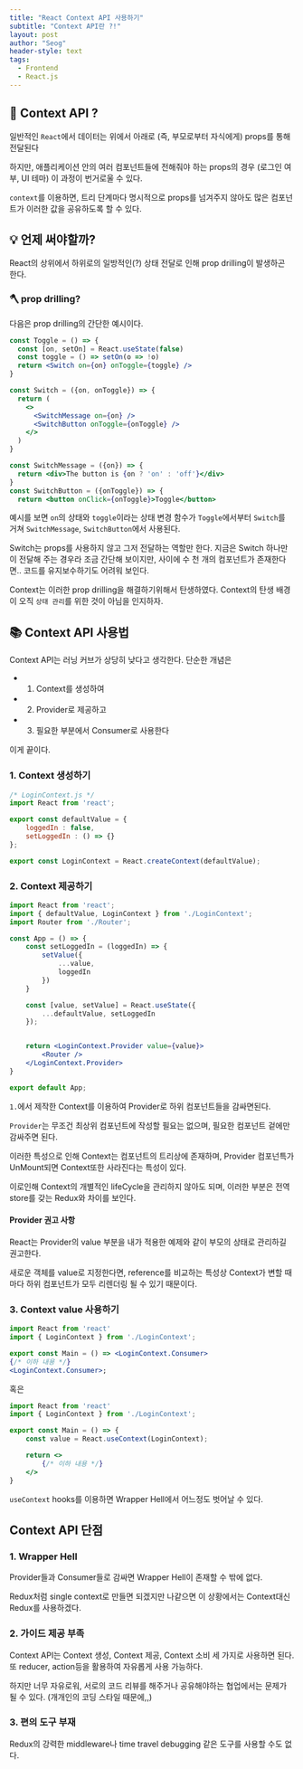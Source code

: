 ```yaml
---
title: "React Context API 사용하기"
subtitle: "Context API란 ?!"
layout: post
author: "Seog"
header-style: text
tags: 
  - Frontend
  - React.js
---
```


## 👀 Context API ?

일반적인 `React`에서 데이터는 위에서 아래로 (즉, 부모로부터 자식에게) props를 통해 전달된다

하지만, 애플리케이션 안의 여러 컴포넌트들에 전해줘야 하는 props의 경우 (로그인 여부, UI 테마) 이 과정이 번거로울 수 있다. 

`context`를 이용하면, 트리 단계마다 명시적으로 props를 넘겨주지 않아도 많은 컴포넌트가 이러한 값을 공유하도록 할 수 있다.

## 💡 언제 써야할까?

React의 상위에서 하위로의 일방적인(?) 상태 전달로 인해 prop drilling이 발생하곤 한다.

### 🪓 prop drilling?

다음은 prop drilling의 간단한 예시이다.

```jsx
const Toggle = () => {
  const [on, setOn] = React.useState(false)
  const toggle = () => setOn(o => !o)
  return <Switch on={on} onToggle={toggle} />
}

const Switch = ({on, onToggle}) => {
  return (
    <>
      <SwitchMessage on={on} />
      <SwitchButton onToggle={onToggle} />
    </>
  )
}

const SwitchMessage = ({on}) => {
  return <div>The button is {on ? 'on' : 'off'}</div>
}
const SwitchButton = ({onToggle}) => {
  return <button onClick={onToggle}>Toggle</button>
```

예시를 보면 `on`의 상태와 `toggle`이라는 상태 변경 함수가 `Toggle`에서부터 `Switch`를 거쳐 `SwitchMessage`, `SwitchButton`에서 사용된다.

Switch는 props를 사용하지 않고 그저 전달하는 역할만 한다. 지금은 Switch 하나만이 전달해 주는 경우라 조금 간단해 보이지만, 사이에 수 천 개의 컴포넌트가 존재한다면.. 코드를 유지보수하기도 어려워 보인다.

Context는 이러한 prop drilling을 해결하기위해서 탄생하였다. Context의 탄생 배경이 오직 `상태 관리`를 위한 것이 아님을 인지하자. 

## 📚 Context API 사용법

Context API는 러닝 커브가 상당히 낮다고 생각한다. 단순한 개념은 

* 1. Context를 생성하여
* 2. Provider로 제공하고
* 3. 필요한 부분에서 Consumer로 사용한다

이게 끝이다.

### 1. Context 생성하기

```jsx
/* LoginContext.js */
import React from 'react';

export const defaultValue = {
    loggedIn : false,
    setLoggedIn : () => {}
};

export const LoginContext = React.createContext(defaultValue);
```

### 2. Context 제공하기

```jsx
import React from 'react';
import { defaultValue, LoginContext } from './LoginContext';
import Router from './Router';

const App = () => {
    const setLoggedIn = (loggedIn) => {
        setValue({
            ...value,
            loggedIn
        })
    }

    const [value, setValue] = React.useState({
        ...defaultValue, setLoggedIn
    });


    return <LoginContext.Provider value={value}>
        <Router />
    </LoginContext.Provider>
}

export default App;
```

`1.`에서 제작한 Context를 이용하여 Provider로 하위 컴포넌트들을 감싸면된다.

`Provider`는 무조건 최상위 컴포넌트에 작성할 필요는 없으며, 필요한 컴포넌트 겉에만 감싸주면 된다.

이러한 특성으로 인해 Context는 컴포넌트의 트리상에 존재하며, Provider 컴포넌특가 UnMount되면 Context또한 사라진다는 특성이 있다.

이로인해 Context의 개별적인 lifeCycle을 관리하지 않아도 되며, 이러한 부분은 전역 store를 갖는 Redux와 차이를 보인다.

#### Provider 권고 사항

React는 Provider의 value 부분을 내가 적용한 예제와 같이 부모의 상태로 관리하길 권고한다.

새로운 객체를 value로 지정한다면, reference를 비교하는 특성상 Context가 변할 때마다 하위 컴포넌트가 모두 리렌더링 될 수 있기 때문이다.

### 3. Context value 사용하기

```jsx
import React from 'react'
import { LoginContext } from './LoginContext';

export const Main = () => <LoginContext.Consumer>
{/* 이하 내용 */}
<LoginContext.Consumer>;
```

혹은


```jsx
import React from 'react'
import { LoginContext } from './LoginContext';

export const Main = () => {
    const value = React.useContext(LoginContext);

    return <>
        {/* 이하 내용 */}
    </>
}
```

`useContext` hooks를 이용하면 Wrapper Hell에서 어느정도 벗어날 수 있다.

## Context API 단점

### 1. Wrapper Hell

Provider들과 Consumer들로 감싸면 Wrapper Hell이 존재할 수 밖에 없다.

Redux처럼 single context로 만들면 되겠지만 나같으면 이 상황에서는 Context대신 Redux를 사용하겠다.

### 2. 가이드 제공 부족

Context API는 Context 생성, Context 제공, Context 소비 세 가지로 사용하면 된다. 또 reducer, action등을 활용하여 자유롭게 사용 가능하다.

하지만 너무 자유로워, 서로의 코드 리뷰를 해주거나 공유해야하는 협업에서는 문제가 될 수 있다. (개개인의 코딩 스타일 때문에,,)

### 3. 편의 도구 부재

Redux의 강력한 middleware나 time travel debugging 같은 도구를 사용할 수도 없다. 